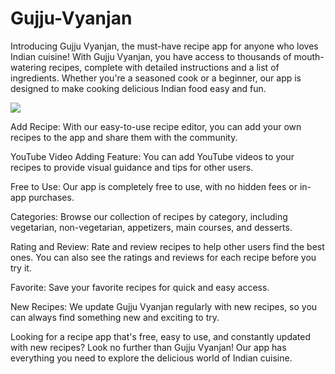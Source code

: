 # Gujju-Vyanjan

Introducing Gujju Vyanjan, the must-have recipe app for anyone who loves Indian cuisine! With Gujju Vyanjan, you have access to thousands of mouth-watering recipes, complete with detailed instructions and a list of ingredients. Whether you're a seasoned cook or a beginner, our app is designed to make cooking delicious Indian food easy and fun.<br/>

<img src="https://i.postimg.cc/G2Pqv2fN/03c8347ba1ccd4e92bb068b2611dcb4b1a25d1cc3.png">

Add Recipe: With our easy-to-use recipe editor, you can add your own recipes to the app and share them with the community.<br/>

YouTube Video Adding Feature: You can add YouTube videos to your recipes to provide visual guidance and tips for other users.<br/>

Free to Use: Our app is completely free to use, with no hidden fees or in-app purchases.<br/>

Categories: Browse our collection of recipes by category, including vegetarian, non-vegetarian, appetizers, main courses, and desserts.<br/>

Rating and Review: Rate and review recipes to help other users find the best ones. You can also see the ratings and reviews for each recipe before you try it.<br/>

Favorite: Save your favorite recipes for quick and easy access.<br/>

New Recipes: We update Gujju Vyanjan regularly with new recipes, so you can always find something new and exciting to try.<br/>

Looking for a recipe app that's free, easy to use, and constantly updated with new recipes? Look no further than Gujju Vyanjan! Our app has everything you need to explore the delicious world of Indian cuisine.<br/>
